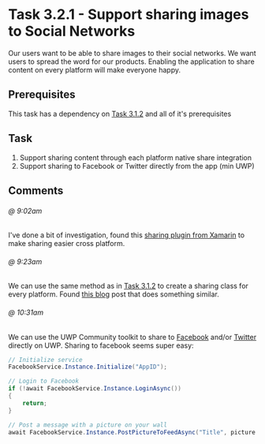 # Task 3.2.1 - Support sharing images to Social Networks

Our users want to be able to share images to their social networks. We want users to spread the word for our products. Enabling the application to share content on every platform will make everyone happy.

## Prerequisites 

This task has a dependency on [Task 3.1.2](312_Camera.md) and all of it's prerequisites

## Task

1. Support sharing content through each platform native share integration
2. Support sharing to Facebook or Twitter directly from the app (min UWP)

## Comments

###### @ 9:02am
I've done a bit of investigation, found this [sharing plugin from Xamarin](https://blog.xamarin.com/simplify-sharing-with-plugins-for-xamarin/) to make sharing easier cross platform.

###### @ 9:23am
We can use the same method as in [Task 3.1.2](312_Camera.md) to create a sharing class for every platform. Found [this blog](https://xamarinhelp.com/share-dialog-xamarin-forms/) post that does something similar.

###### @ 10:31am
We can use the UWP Community toolkit to share to [Facebook](http://docs.uwpcommunitytoolkit.com/en/master/services/Facebook/) and/or [Twitter](http://docs.uwpcommunitytoolkit.com/en/master/services/Twitter/) directly on UWP. Sharing to facebook seems super easy:

```csharp
// Initialize service
FacebookService.Instance.Initialize("AppID");

// Login to Facebook
if (!await FacebookService.Instance.LoginAsync())
{
    return;
}

// Post a message with a picture on your wall
await FacebookService.Instance.PostPictureToFeedAsync("Title", picture.Name, stream);
```





